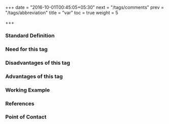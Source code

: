 +++
date = "2016-10-01T00:45:05+05:30"
next = "/tags/comments"
prev = "/tags/abbreviation"
title = "var"
toc = true
weight = 5

+++

<h3>Standard Definition</h3>

<h3>Need for this tag</h3>

<h3>Disadvantages of this tag</h3>

<h3>Advantages of this tag</h3>

<h3>Working Example</h3>

<h3>References</h3>

<h3>Point of Contact</h3>
